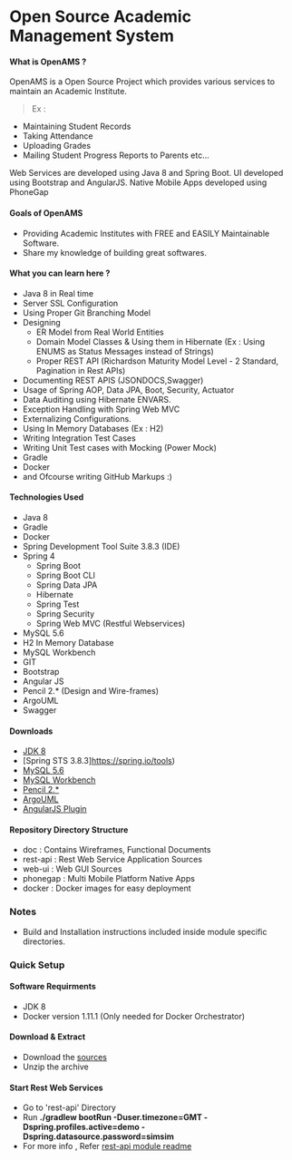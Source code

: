 # Open Source Academic Management System

#### What is OpenAMS ?
 OpenAMS is a Open Source Project which provides various services to maintain an Academic Institute.
 > Ex :
  - Maintaining Student Records
  - Taking Attendance
  - Uploading Grades
  - Mailing Student Progress Reports to Parents etc...

  Web Services are developed using Java 8 and Spring Boot. UI developed using Bootstrap and AngularJS.
  Native Mobile Apps developed using PhoneGap

#### Goals of OpenAMS
  - Providing Academic Institutes with FREE and EASILY Maintainable Software.
  - Share my knowledge of building great softwares.

#### What you can learn here ?
  - Java 8 in Real time
  - Server SSL Configuration
  - Using Proper Git Branching Model
  - Designing
      - ER Model from Real World Entities
      - Domain Model Classes & Using them in Hibernate (Ex : Using ENUMS as Status Messages instead of Strings)
      - Proper REST API (Richardson Maturity Model Level - 2 Standard, Pagination in Rest APIs)
  - Documenting REST APIS (JSONDOCS,Swagger)
  - Usage of Spring AOP, Data JPA, Boot, Security, Actuator
  - Data Auditing using Hibernate ENVARS.
  - Exception Handling with Spring Web MVC
  - Externalizing Configurations.
  - Using In Memory Databases (Ex : H2)
  - Writing Integration Test Cases
  - Writing Unit Test cases with Mocking (Power Mock)
  - Gradle
  - Docker
  - and Ofcourse writing GitHub Markups :)

#### Technologies Used
 - Java 8
 - Gradle
 - Docker
 - Spring Development Tool Suite 3.8.3 (IDE)
 - Spring 4
   - Spring Boot
   - Spring Boot CLI
   - Spring Data JPA
   - Hibernate
   - Spring Test
   - Spring Security
   - Spring Web MVC (Restful Webservices)
 - MySQL 5.6
 - H2 In Memory Database
 - MySQL Workbench
 - GIT
 - Bootstrap
 - Angular JS
 - Pencil 2.* (Design and Wire-frames)
 - ArgoUML
 - Swagger


#### Downloads

 - [JDK 8](http://www.oracle.com/technetwork/java/javase/downloads/jdk8-downloads-2133151.html)
 - [Spring STS 3.8.3]https://spring.io/tools)
 - [MySQL 5.6](http://dev.mysql.com/downloads/)
 - [MySQL Workbench](http://dev.mysql.com/downloads/)
 - [Pencil 2.*](http://evoluspencil.googlecode.com/files/Pencil-2.0.5.win32.installer.exe)
 - [ArgoUML](http://sourceforge.net/projects/argouml.mirror/)
 - [AngularJS Plugin](http://marketplace.eclipse.org/content/angularjs-eclipse)


#### Repository Directory Structure
 - doc        : Contains Wireframes, Functional Documents
 - rest-api   : Rest Web Service Application Sources
 - web-ui     : Web GUI Sources
 - phonegap   : Multi Mobile Platform Native Apps
 - docker     : Docker images for easy deployment



### Notes
  -  Build and Installation instructions included inside module specific directories.



###  Quick Setup

#### Software Requirments
  - JDK 8
  - Docker version 1.11.1 (Only needed for Docker Orchestrator)

#### Download & Extract
  - Download the [sources](https://github.com/phanimaridu/open-ams/archive/dev.zip)
  - Unzip the archive

#### Start Rest Web Services
  - Go to 'rest-api' Directory
  - Run **./gradlew bootRun -Duser.timezone=GMT -Dspring.profiles.active=demo -Dspring.datasource.password=simsim**
  - For more info , Refer [rest-api module readme](rest-api/readme.md)
